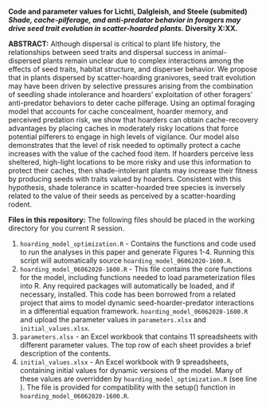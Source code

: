 **Code and parameter values for Lichti, Dalgleish, and Steele (submited) *Shade, cache-pilferage, and anti-predator behavior in foragers may drive seed trait evolution in scatter-hoarded plants.* Diversity X:XX.**


**ABSTRACT:** Although dispersal is critical to plant life history, the relationships between seed traits and dispersal success in animal-dispersed plants remain unclear due to complex interactions among the effects of seed traits, habitat structure, and disperser behavior.  We propose that in plants dispersed by scatter-hoarding granivores, seed trait evolution may have been driven by selective pressures arising from the combination of seedling shade intolerance and hoarders’ exploitation of other foragers’ anti-predator behaviors to deter cache pilferage.  Using an optimal foraging model that accounts for cache concealment, hoarder memory, and perceived predation risk, we show that hoarders can obtain cache-recovery advantages by placing caches in moderately risky locations that force potential pilferers to engage in high levels of vigilance. Our model also demonstrates that the level of risk needed to optimally protect a cache increases with the value of the cached food item. If hoarders perceive less sheltered, high-light locations to be more risky and use this information to protect their caches, then shade-intolerant plants may increase their fitness by producing seeds with traits valued by hoarders.  Consistent with this hypothesis, shade tolerance in scatter-hoarded tree species is inversely related to the value of their seeds as perceived by a scatter-hoarding rodent. 

**Files in this repository:** The following files should be placed in the working directory for you current R session.

1. `hoarding_model_optimization.R` - Contains the functions and code used to run the analyses in this paper and generate Figures 1-4. Running this script will automatically source `hoarding_model_06062020-1600.R`.
2. `hoarding_model_06062020-1600.R` - This file contains the core functions for the model, including functions needed to load parameterization files into R. Any required packages will automatically be loaded, and if necessary, installed.  This code has been borrowed from a related project that aims to model dynamic seed-hoarder-predator interactions in a differential equation framework.
 `hoarding_model_06062020-1600.R` and upload the parameter values in `parameters.xlsx` and `initial_values.xlsx`.
3. `parameters.xlsx` - an Excel workbook that contains 11 spreadsheets with different parameter values.  The top row of each sheet provides a brief description of the contents.  
4. `initial_values.xlsx` - An Excel workbook with 9 spreadsheets, containing initial values for dynamic versions of the model. Many of these values are overridden by `hoarding_model_optimization.R` (see line ). The file is provided for compatibility with the setup() function in `hoarding_model_06062020-1600.R`.